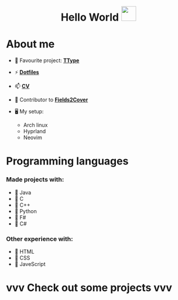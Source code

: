  <h1 align="center"> Hello World  <img src="https://github.com/JayantGoel001/JayantGoel001/blob/master/GIF/Hi.gif" width="40px" /> </h1>

<!--
**TobyTowler/TobyTowler** is a ✨ _special_ ✨ repository because its `README.md` (this file) appears on your GitHub profile.

Here are some ideas to get you started:

- 🔭 I’m currently working on ...
- 🌱 I’m currently learning ...
- 👯 I’m looking to collaborate on ...
- 🤔 I’m looking for help with ...
- 💬 Ask me about ...
- 📫 How to reach me: ...
- 😄 Pronouns: ...
- ⚡ Fun fact: ...
-->

# About me
- 💬 Favourite project:  **[TType](https://github.com/TobyTowler/TTypeRestructured)**
- ⚡  **[ Dotfiles ](https://github.com/TobyTowler/dotfiles)**
- 📫 **[CV](https://github.com/TobyTowler/jobStuff/blob/main/TobyTowler.pdf)**
- 📝 Contributor to **[Fields2Cover](https://github.com/Fields2Cover/Fields2Cover)**

- 🖥️ My setup:
    - Arch linux
    - Hyprland
    - Neovim

# Programming languages
### Made projects with:
- 🦞 Java
- 🦞 C
- 🦞 C++
- 🦞 Python
- 🦞 F#
- 🦞 C#

### Other experience with:
- 🦞 HTML
- 🦞 CSS
- 🦞 JaveScript

# vvv Check out some projects vvv
